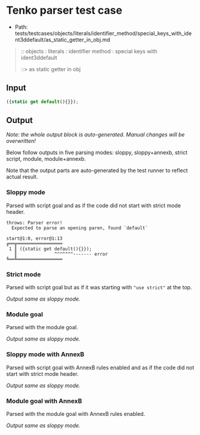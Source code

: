 # Tenko parser test case

- Path: tests/testcases/objects/literals/identifier_method/special_keys_with_ident3ddefault/as_static_getter_in_obj.md

> :: objects : literals : identifier method : special keys with ident3ddefault
>
> ::> as static getter in obj

## Input

`````js
({static get default(){}});
`````

## Output

_Note: the whole output block is auto-generated. Manual changes will be overwritten!_

Below follow outputs in five parsing modes: sloppy, sloppy+annexb, strict script, module, module+annexb.

Note that the output parts are auto-generated by the test runner to reflect actual result.

### Sloppy mode

Parsed with script goal and as if the code did not start with strict mode header.

`````
throws: Parser error!
  Expected to parse an opening paren, found `default`

start@1:0, error@1:13
╔══╦═════════════════
 1 ║ ({static get default(){}});
   ║              ^^^^^^^------- error
╚══╩═════════════════

`````

### Strict mode

Parsed with script goal but as if it was starting with `"use strict"` at the top.

_Output same as sloppy mode._

### Module goal

Parsed with the module goal.

_Output same as sloppy mode._

### Sloppy mode with AnnexB

Parsed with script goal with AnnexB rules enabled and as if the code did not start with strict mode header.

_Output same as sloppy mode._

### Module goal with AnnexB

Parsed with the module goal with AnnexB rules enabled.

_Output same as sloppy mode._
